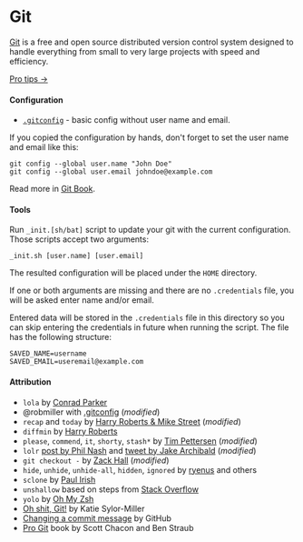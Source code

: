 # Git #

[Git](https://git-scm.com/) is a free and open source distributed version control system designed to handle everything from small to very large projects with speed and efficiency.

[Pro tips →](PROTIPS.md)

#### Configuration ####

* [`.gitconfig`](.gitconfig) - basic config without user name and email.

If you copied the configuration by hands, don't forget to set the user name and email like this:

```
git config --global user.name "John Doe"
git config --global user.email johndoe@example.com
```

Read more in [Git Book](https://git-scm.com/book/en/v2/Getting-Started-First-Time-Git-Setup).

#### Tools ####

Run `_init.[sh/bat]` script to update your git with the current configuration. Those scripts accept two arguments:

```
_init.sh [user.name] [user.email]
```

The resulted configuration will be placed under the `HOME` directory.

If one or both arguments are missing and there are no `.credentials` file, you will be asked enter name and/or email.

Entered data will be stored in the `.credentials` file in this directory so you can skip entering the credentials in future when running the script. The file has the following structure:

```
SAVED_NAME=username
SAVED_EMAIL=useremail@example.com
```

#### Attribution ####

* `lola` by [Conrad Parker](http://blog.kfish.org/2010/04/git-lola.html)
* @robmiller with [.gitconfig](https://gist.github.com/robmiller/6018582) (_modified_)
* `recap` and `today` by [Harry Roberts & Mike Street](https://twitter.com/csswizardry/status/784399286050156544) (_modified_)
* `diffmin` by [Harry Roberts](https://twitter.com/csswizardry/status/867676530780065792)
* `please`, `commend`, `it`, `shorty`, `stash*` by [Tim Pettersen](https://hackernoon.com/lesser-known-git-commands-151a1918a60) (_modified_)
* `lolr` [post by Phil Nash](https://philna.sh/blog/2017/01/04/git-back-to-the-future/) and [tweet by Jake Archibald](https://twitter.com/jaffathecake/status/816595263733305344) (_modified_)
* `git checkout -` by [Zack Hall](https://twitter.com/ZTHall/status/785653842792714240) (_modified_)
* `hide`, `unhide`, `unhide-all`, `hidden`, `ignored` by [ryenus](https://stackoverflow.com/a/37083903/1478194) and others
* `sclone` by [Paul Irish](https://github.com/paulirish/dotfiles/blob/master/.gitconfig)
* `unshallow` based on steps from [Stack Overflow](https://stackoverflow.com/a/27393574/1478194)
* `yolo` by [Oh My Zsh](https://github.com/robbyrussell/oh-my-zsh/blob/master/plugins/lol/lol.plugin.zsh#L48)
* [Oh shit, Git!](http://ohshitgit.com/) by Katie Sylor-Miller
* [Changing a commit message](https://help.github.com/articles/changing-a-commit-message/) by GitHub
* [Pro Git](https://git-scm.com/book/en/v2) book by Scott Chacon and Ben Straub
